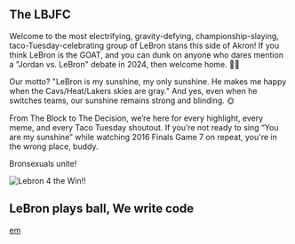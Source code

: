 ## The LBJFC

Welcome to the most electrifying, gravity-defying, championship-slaying, taco-Tuesday-celebrating group of LeBron stans this side of Akron! If you think LeBron is the GOAT, and you can dunk on anyone who dares mention a "Jordan vs. LeBron" debate in 2024, then welcome home. 🌮👑

Our motto? "LeBron is my sunshine, my only sunshine. He makes me happy when the Cavs/Heat/Lakers skies are gray." And yes, even when he switches teams, our sunshine remains strong and blinding. 🌞

From The Block to The Decision, we’re here for every highlight, every meme, and every Taco Tuesday shoutout. If you’re not ready to sing “You are my sunshine” while watching 2016 Finals Game 7 on repeat, you're in the wrong place, buddy.

Bronsexuals unite!

![Lebron 4 the Win!!]([https://giphy.com/gifs/nba-l0ExeE3E8SLsVwSCA](https://i.giphy.com/media/v1.Y2lkPTc5MGI3NjExYzVnYWJoazdobTkwZWM0dHJmeDVmdGNlaG4wZ212aWl0NzVzdTFreiZlcD12MV9pbnRlcm5hbF9naWZfYnlfaWQmY3Q9Zw/l0ExeE3E8SLsVwSCA/giphy.gif))

## LeBron plays ball, We write code

[em](https://github.com/LeBron-James-Fan-Club/em_language)
